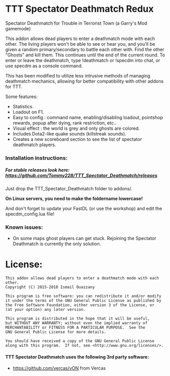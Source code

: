 TTT Spectator Deathmatch Redux
========================

Spectator Deathmatch for Trouble in Terrorist Town (a Garry's Mod gamemode)

This addon allows dead players to enter a deathmatch mode with each other. The living players won't be able to see or hear you, and you'll be given a random primary/secondary to battle each other with. Find the other "Ghosts" and kill them. This continues until the end of the current round. To enter or leave the deathmatch, type !deathmatch or !specdm into chat, or use specdm as a console command.

This has been modified to utilize less intrusive methods of managing deathmatch mechanics, allowing for better compatibility with other addons for TTT.


Some features:
- Statistics.
- Loadout on F1.
- Easy to config : command name, enabling/disabling loadout, pointshop rewards, popup after dying, rank restriction, etc..
- Visual effect : the world is grey and only ghosts are colored.
- Includes Dota2-like quake sounds (killstreak sounds).
- Creates a new scoreboard section to see the list of spectator deathmatch players.

### Installation instructions:

##### For *stable* releases look here: https://github.com/Tommy228/TTT_Spectator_Deathmatch/releases

Just drop the TTT_Spectator_Deathmatch folder to addons/.

**On Linux servers, you need to make the foldername lowercase!**

And don't forget to update your FastDL (or use the workshop) and edit the specdm_config.lua file!


### Known issues:
- On some maps ghost players can get stuck. Rejoining the Spectator Deathmatch is currently the only solution.


# License:

    This addon allows dead players to enter a deathmatch mode with each other.
    Copyright (C) 2015-2018 Ismail Ouazzany

    This program is free software: you can redistribute it and/or modify
    it under the terms of the GNU General Public License as published by
    the Free Software Foundation, either version 3 of the License, or
    (at your option) any later version.

    This program is distributed in the hope that it will be useful,
    but WITHOUT ANY WARRANTY; without even the implied warranty of
    MERCHANTABILITY or FITNESS FOR A PARTICULAR PURPOSE.  See the
    GNU General Public License for more details.

    You should have received a copy of the GNU General Public License
    along with this program.  If not, see <http://www.gnu.org/licenses/>.

#### TTT Spectator Deathmatch uses the following 3rd party software:
- https://github.com/vercas/vON from Vercas
